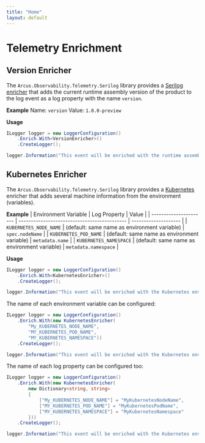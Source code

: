 ```yaml
---
title: "Home"
layout: default
---
```


# Telemetry Enrichment

## Version Enricher

The `Arcus.Observability.Telemetry.Serilog` library provides a [Serilog enricher](https://github.com/serilog/serilog/wiki/Enrichment) 
that adds the current runtime assembly version of the product to the log event as a log property with the name `version`.

**Example**
Name: `version`
Value: `1.0.0-preview`

**Usage**

```csharp
ILogger logger = new LoggerConfiguration()
    .Enrich.With<VersionEnricher>()
    .CreateLogger();

logger.Information("This event will be enriched with the runtime assembly product version");
```

## Kubernetes Enricher

The `Arcus.Observability.Telemetry.Serilog` library provides a [Kubernetes](https://kubernetes.io/) enricher that adds several machine information from the environment (variables).

**Example**
| Environment Variable   | Log Property                                 | Value                |
| ---------------------- | -------------------------------------------- | -------------------- |
| `KUBERNETES_NODE_NAME` | (default: same name as environment variable) | `spec.nodeName`      |
| `KUBERNETES_POD_NAME`  | (default: same name as environment variable) | `metadata.name`      |
| `KUBERNETES_NAMESPACE` | (default: same name as environment variable) | `metadata.namespace` |

**Usage**

```csharp
ILogger logger = new LoggerConfiguration()
    .Enrich.With<KubernetesEnricher>()
    .CreateLogger();

logger.Information("This event will be enriched with the Kubernetes environment information");
```

The name of each environment variable can be configured:

```csharp
ILogger logger = new LoggerConfiguration()
    .Enrich.With(new KubernetesEnricher(
        "My_KUBERNETES_NODE_NAME",
        "MY_KUBERNETES_POD_NAME",
        "MY_KUBERNETES_NAMESPACE"))
    .CreateLogger();

logger.Information("This event will be enriched with the Kubernetes environment information");
```

The name of each log property can be configured too:

```csharp
ILogger logger = new LoggerConfiguration()
    .Enrich.With(new KubernetesEnricher(
        new Dictionary<string, string>
        {
            ["My_KUBERNETES_NODE_NAME"] = "MyKubernetesNodeName",
            ["MY_KUBERNETES_POD_NAME"] = "MyKubernetesPodName",
            ["MY_KUBERNETES_NAMESPACE"] = "MyKubernetesNamespace"
        }))
    .CreateLogger();

logger.Information("This event will be enriched with the Kubernetes environment information");
```